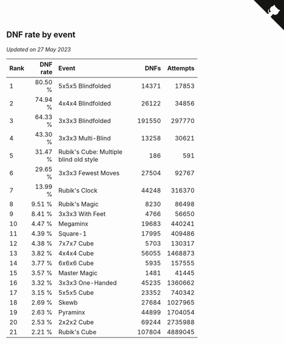 ## DNF rate by event

*Updated on 27 May 2023*

| Rank | DNF rate | Event | DNFs | Attempts |
| :--- | ---: | :--- | ---: | ---: |
| 1 | 80.50 % | 5x5x5 Blindfolded | 14371 | 17853 |
| 2 | 74.94 % | 4x4x4 Blindfolded | 26122 | 34856 |
| 3 | 64.33 % | 3x3x3 Blindfolded | 191550 | 297770 |
| 4 | 43.30 % | 3x3x3 Multi-Blind | 13258 | 30621 |
| 5 | 31.47 % | Rubik's Cube: Multiple blind old style | 186 | 591 |
| 6 | 29.65 % | 3x3x3 Fewest Moves | 27504 | 92767 |
| 7 | 13.99 % | Rubik's Clock | 44248 | 316370 |
| 8 | 9.51 % | Rubik's Magic | 8230 | 86498 |
| 9 | 8.41 % | 3x3x3 With Feet | 4766 | 56650 |
| 10 | 4.47 % | Megaminx | 19683 | 440241 |
| 11 | 4.39 % | Square-1 | 17995 | 409486 |
| 12 | 4.38 % | 7x7x7 Cube | 5703 | 130317 |
| 13 | 3.82 % | 4x4x4 Cube | 56055 | 1468873 |
| 14 | 3.77 % | 6x6x6 Cube | 5935 | 157555 |
| 15 | 3.57 % | Master Magic | 1481 | 41445 |
| 16 | 3.32 % | 3x3x3 One-Handed | 45235 | 1360662 |
| 17 | 3.15 % | 5x5x5 Cube | 23352 | 740342 |
| 18 | 2.69 % | Skewb | 27684 | 1027965 |
| 19 | 2.63 % | Pyraminx | 44899 | 1704054 |
| 20 | 2.53 % | 2x2x2 Cube | 69244 | 2735988 |
| 21 | 2.21 % | Rubik's Cube | 107804 | 4889045 |


<a href="https://github.com/JustinTimeCuber/wca_statistics" class="github-corner" aria-label="View source on Github"><svg width="80" height="80" viewBox="0 0 250 250" style="fill:#151513; color:#fff; position: absolute; top: 0; border: 0; right: 0;" aria-hidden="true"><path d="M0,0 L115,115 L130,115 L142,142 L250,250 L250,0 Z"></path><path d="M128.3,109.0 C113.8,99.7 119.0,89.6 119.0,89.6 C122.0,82.7 120.5,78.6 120.5,78.6 C119.2,72.0 123.4,76.3 123.4,76.3 C127.3,80.9 125.5,87.3 125.5,87.3 C122.9,97.6 130.6,101.9 134.4,103.2" fill="currentColor" style="transform-origin: 130px 106px;" class="octo-arm"></path><path d="M115.0,115.0 C114.9,115.1 118.7,116.5 119.8,115.4 L133.7,101.6 C136.9,99.2 139.9,98.4 142.2,98.6 C133.8,88.0 127.5,74.4 143.8,58.0 C148.5,53.4 154.0,51.2 159.7,51.0 C160.3,49.4 163.2,43.6 171.4,40.1 C171.4,40.1 176.1,42.5 178.8,56.2 C183.1,58.6 187.2,61.8 190.9,65.4 C194.5,69.0 197.7,73.2 200.1,77.6 C213.8,80.2 216.3,84.9 216.3,84.9 C212.7,93.1 206.9,96.0 205.4,96.6 C205.1,102.4 203.0,107.8 198.3,112.5 C181.9,128.9 168.3,122.5 157.7,114.1 C157.9,116.9 156.7,120.9 152.7,124.9 L141.0,136.5 C139.8,137.7 141.6,141.9 141.8,141.8 Z" fill="currentColor" class="octo-body"></path></svg></a><style>.github-corner:hover .octo-arm{animation:octocat-wave 560ms ease-in-out}@keyframes octocat-wave{0%,100%{transform:rotate(0)}20%,60%{transform:rotate(-25deg)}40%,80%{transform:rotate(10deg)}}@media (max-width:500px){.github-corner:hover .octo-arm{animation:none}.github-corner .octo-arm{animation:octocat-wave 560ms ease-in-out}}</style>
